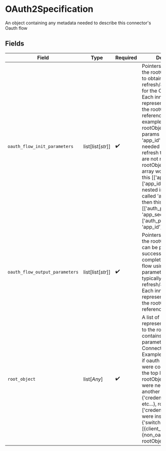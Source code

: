 # OAuth2Specification

An object containing any metadata needed to describe this connector's Oauth flow


## Fields

| Field                                                                                                                                                                                                                                                                                                                                                                                                                                                                                                                                                                                | Type                                                                                                                                                                                                                                                                                                                                                                                                                                                                                                                                                                                 | Required                                                                                                                                                                                                                                                                                                                                                                                                                                                                                                                                                                             | Description                                                                                                                                                                                                                                                                                                                                                                                                                                                                                                                                                                          |
| ------------------------------------------------------------------------------------------------------------------------------------------------------------------------------------------------------------------------------------------------------------------------------------------------------------------------------------------------------------------------------------------------------------------------------------------------------------------------------------------------------------------------------------------------------------------------------------ | ------------------------------------------------------------------------------------------------------------------------------------------------------------------------------------------------------------------------------------------------------------------------------------------------------------------------------------------------------------------------------------------------------------------------------------------------------------------------------------------------------------------------------------------------------------------------------------ | ------------------------------------------------------------------------------------------------------------------------------------------------------------------------------------------------------------------------------------------------------------------------------------------------------------------------------------------------------------------------------------------------------------------------------------------------------------------------------------------------------------------------------------------------------------------------------------ | ------------------------------------------------------------------------------------------------------------------------------------------------------------------------------------------------------------------------------------------------------------------------------------------------------------------------------------------------------------------------------------------------------------------------------------------------------------------------------------------------------------------------------------------------------------------------------------ |
| `oauth_flow_init_parameters`                                                                                                                                                                                                                                                                                                                                                                                                                                                                                                                                                         | list[list[*str*]]                                                                                                                                                                                                                                                                                                                                                                                                                                                                                                                                                                    | :heavy_check_mark:                                                                                                                                                                                                                                                                                                                                                                                                                                                                                                                                                                   | Pointers to the fields in the rootObject needed to obtain the initial refresh/access tokens for the OAuth flow. Each inner array represents the path in the rootObject of the referenced field. For example. Assume the rootObject contains params 'app_secret', 'app_id' which are needed to get the initial refresh token. If they are not nested in the rootObject, then the array would look like this [['app_secret'], ['app_id']] If they are nested inside an object called 'auth_params' then this array would be [['auth_params', 'app_secret'], ['auth_params', 'app_id']] |
| `oauth_flow_output_parameters`                                                                                                                                                                                                                                                                                                                                                                                                                                                                                                                                                       | list[list[*str*]]                                                                                                                                                                                                                                                                                                                                                                                                                                                                                                                                                                    | :heavy_check_mark:                                                                                                                                                                                                                                                                                                                                                                                                                                                                                                                                                                   | Pointers to the fields in the rootObject which can be populated from successfully completing the oauth flow using the init parameters. This is typically a refresh/access token. Each inner array represents the path in the rootObject of the referenced field.                                                                                                                                                                                                                                                                                                                     |
| `root_object`                                                                                                                                                                                                                                                                                                                                                                                                                                                                                                                                                                        | list[*Any*]                                                                                                                                                                                                                                                                                                                                                                                                                                                                                                                                                                          | :heavy_check_mark:                                                                                                                                                                                                                                                                                                                                                                                                                                                                                                                                                                   | A list of strings representing a pointer to the root object which contains any oauth parameters in the ConnectorSpecification.<br/>Examples:<br/>if oauth parameters were contained inside the top level, rootObject=[] If they were nested inside another object {'credentials': {'app_id' etc...}, rootObject=['credentials'] If they were inside a oneOf {'switch': {oneOf: [{client_id...}, {non_oauth_param]}},  rootObject=['switch', 0]                                                                                                                                       |